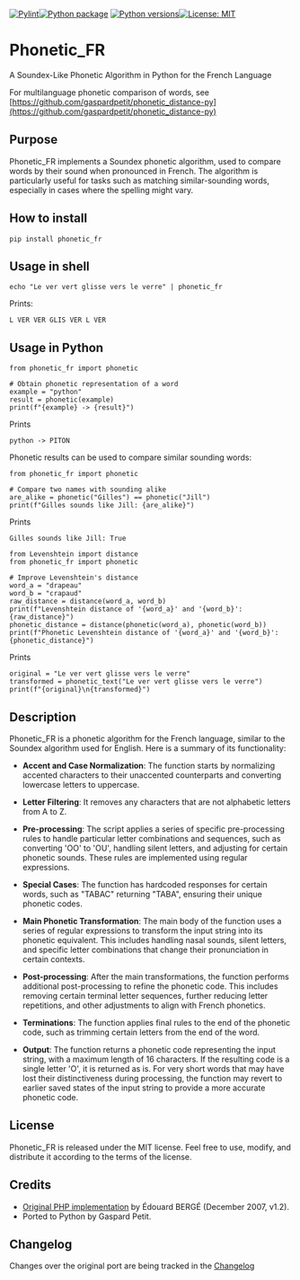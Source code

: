 [![Pylint](https://github.com/gaspardpetit/phonetic_fr-py/actions/workflows/pylint.yml/badge.svg)](https://github.com/gaspardpetit/phonetic_fr-py/actions/workflows/pylint.yml)[![Python package](https://github.com/gaspardpetit/phonetic_fr-py/actions/workflows/python-package.yml/badge.svg)](https://github.com/gaspardpetit/phonetic_fr-py/actions/workflows/python-package.yml)
[![Python versions](https://img.shields.io/pypi/pyversions/phonetic_fr.svg)](https://pypi.org/project/phonetic_fr/)[![License: MIT](https://img.shields.io/badge/License-MIT-yellow.svg)](https://opensource.org/licenses/MIT)


# Phonetic_FR
A Soundex-Like Phonetic Algorithm in Python for the French Language

For multilanguage phonetic comparison of words, see [https://github.com/gaspardpetit/phonetic_distance-py](https://github.com/gaspardpetit/phonetic_distance-py)

## Purpose
Phonetic_FR implements a Soundex phonetic algorithm, used to compare words by their sound when pronounced in French. The algorithm is particularly useful for tasks such as matching similar-sounding words, especially in cases where the spelling might vary.

## How to install
```{bash}
pip install phonetic_fr
```

## Usage in shell
```{bash}
echo "Le ver vert glisse vers le verre" | phonetic_fr
```
Prints:
```{bash}
L VER VER GLIS VER L VER
```

## Usage in Python
```{py}
from phonetic_fr import phonetic

# Obtain phonetic representation of a word
example = "python"
result = phonetic(example)
print(f"{example} -> {result}")
```

Prints
```
python -> PITON
```

Phonetic results can be used to compare similar sounding words:

```{py}
from phonetic_fr import phonetic

# Compare two names with sounding alike
are_alike = phonetic("Gilles") == phonetic("Jill")
print(f"Gilles sounds like Jill: {are_alike}")
```

Prints
```
Gilles sounds like Jill: True
```

```{py}
from Levenshtein import distance
from phonetic_fr import phonetic

# Improve Levenshtein's distance
word_a = "drapeau"
word_b = "crapaud"
raw_distance = distance(word_a, word_b)
print(f"Levenshtein distance of '{word_a}' and '{word_b}': {raw_distance}")
phonetic_distance = distance(phonetic(word_a), phonetic(word_b))
print(f"Phonetic Levenshtein distance of '{word_a}' and '{word_b}': {phonetic_distance}")
```

Prints
```
original = "Le ver vert glisse vers le verre"
transformed = phonetic_text("Le ver vert glisse vers le verre")
print(f"{original}\n{transformed}")
```

## Description
Phonetic_FR is a phonetic algorithm for the French language, similar to the Soundex algorithm used for English. Here is a summary of its functionality:

- **Accent and Case Normalization**: The function starts by normalizing accented characters to their unaccented counterparts and converting lowercase letters to uppercase.

- **Letter Filtering**: It removes any characters that are not alphabetic letters from A to Z.

- **Pre-processing**: The script applies a series of specific pre-processing rules to handle particular letter combinations and sequences, such as converting 'OO' to 'OU', handling silent letters, and adjusting for certain phonetic sounds. These rules are implemented using regular expressions.

- **Special Cases**: The function has hardcoded responses for certain words, such as "TABAC" returning "TABA", ensuring their unique phonetic codes.

- **Main Phonetic Transformation**: The main body of the function uses a series of regular expressions to transform the input string into its phonetic equivalent. This includes handling nasal sounds, silent letters, and specific letter combinations that change their pronunciation in certain contexts.

- **Post-processing**: After the main transformations, the function performs additional post-processing to refine the phonetic code. This includes removing certain terminal letter sequences, further reducing letter repetitions, and other adjustments to align with French phonetics.

- **Terminations**: The function applies final rules to the end of the phonetic code, such as trimming certain letters from the end of the word.

- **Output**: The function returns a phonetic code representing the input string, with a maximum length of 16 characters. If the resulting code is a single letter 'O', it is returned as is. For very short words that may have lost their distinctiveness during processing, the function may revert to earlier saved states of the input string to provide a more accurate phonetic code.

## License

Phonetic_FR is released under the MIT license. Feel free to use, modify, and distribute it according to the terms of the license.

## Credits

- [Original PHP implementation](https://github.com/EdouardBERGE/phonetic) by Édouard BERGÉ (December 2007, v1.2).
- Ported to Python by Gaspard Petit.

## Changelog

Changes over the original port are being tracked in the [Changelog](CHANGELOG.md)
